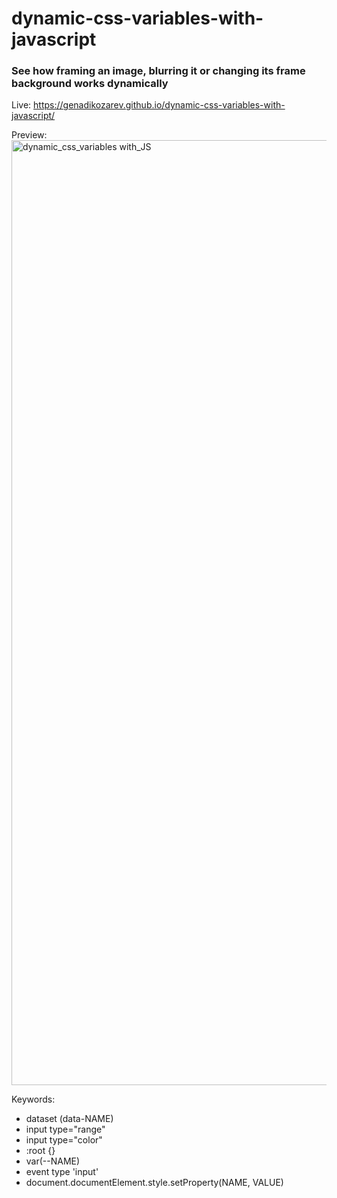 # dynamic-css-variables-with-javascript

### See how framing an image, blurring it or changing its frame background works dynamically

Live: https://genadikozarev.github.io/dynamic-css-variables-with-javascript/

Preview: 
<img width="1512" alt="dynamic_css_variables with_JS" src="https://github.com/user-attachments/assets/eb52dd63-197d-4d64-97c9-5a47b4916c6b">

Keywords:
- dataset (data-NAME)
- input type="range"
- input type="color"
- :root {}
- var(--NAME)
- event type 'input'
- document.documentElement.style.setProperty(NAME, VALUE)

